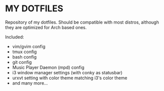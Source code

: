 MY DOTFILES
===========

Repository of my dotfiles. Should be compatible with most distros, although they are optimized for Arch based ones.

Included:
- vim/gvim config
- tmux config
- bash config
- git config
- Music Player Daemon (mpd) config
- i3 window manager settings (with conky as statusbar)
- urxvt setting with color theme matching i3's color theme
- and many more...
